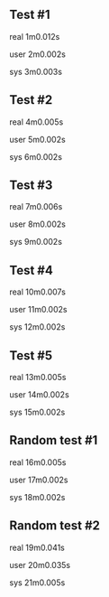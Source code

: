 ## Test #1
real 1m0.012s

user 2m0.002s

sys 3m0.003s

## Test #2
real 4m0.005s

user 5m0.002s

sys 6m0.002s

## Test #3
real 7m0.006s

user 8m0.002s

sys 9m0.002s

## Test #4
real 10m0.007s

user 11m0.002s

sys 12m0.002s

## Test #5
real 13m0.005s

user 14m0.002s

sys 15m0.002s

## Random test #1
real 16m0.005s

user 17m0.002s

sys 18m0.002s

## Random test #2
real 19m0.041s

user 20m0.035s

sys 21m0.005s